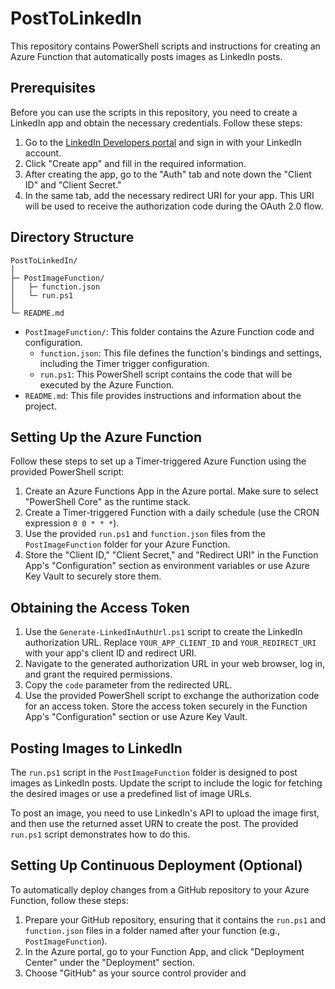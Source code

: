 # PostToLinkedIn

This repository contains PowerShell scripts and instructions for creating an Azure Function that automatically posts images as LinkedIn posts.

## Prerequisites

Before you can use the scripts in this repository, you need to create a LinkedIn app and obtain the necessary credentials. Follow these steps:

1. Go to the [LinkedIn Developers portal](https://www.linkedin.com/developers/) and sign in with your LinkedIn account.
2. Click "Create app" and fill in the required information.
3. After creating the app, go to the "Auth" tab and note down the "Client ID" and "Client Secret."
4. In the same tab, add the necessary redirect URI for your app. This URI will be used to receive the authorization code during the OAuth 2.0 flow.

## Directory Structure
```
PostToLinkedIn/
│
├─ PostImageFunction/
│   ├─ function.json
│   └─ run.ps1
│
└─ README.md
```


- `PostImageFunction/`: This folder contains the Azure Function code and configuration.
  - `function.json`: This file defines the function's bindings and settings, including the Timer trigger configuration.
  - `run.ps1`: This PowerShell script contains the code that will be executed by the Azure Function.
- `README.md`: This file provides instructions and information about the project.

## Setting Up the Azure Function

Follow these steps to set up a Timer-triggered Azure Function using the provided PowerShell script:

1. Create an Azure Functions App in the Azure portal. Make sure to select "PowerShell Core" as the runtime stack.
2. Create a Timer-triggered Function with a daily schedule (use the CRON expression `0 0 * * *`).
3. Use the provided `run.ps1` and `function.json` files from the `PostImageFunction` folder for your Azure Function.
4. Store the "Client ID," "Client Secret," and "Redirect URI" in the Function App's "Configuration" section as environment variables or use Azure Key Vault to securely store them.

## Obtaining the Access Token

1. Use the `Generate-LinkedInAuthUrl.ps1` script to create the LinkedIn authorization URL. Replace `YOUR_APP_CLIENT_ID` and `YOUR_REDIRECT_URI` with your app's client ID and redirect URI.
2. Navigate to the generated authorization URL in your web browser, log in, and grant the required permissions.
3. Copy the `code` parameter from the redirected URL.
4. Use the provided PowerShell script to exchange the authorization code for an access token. Store the access token securely in the Function App's "Configuration" section or use Azure Key Vault.

## Posting Images to LinkedIn

The `run.ps1` script in the `PostImageFunction` folder is designed to post images as LinkedIn posts. Update the script to include the logic for fetching the desired images or use a predefined list of image URLs.

To post an image, you need to use LinkedIn's API to upload the image first, and then use the returned asset URN to create the post. The provided `run.ps1` script demonstrates how to do this.

## Setting Up Continuous Deployment (Optional)

To automatically deploy changes from a GitHub repository to your Azure Function, follow these steps:

1. Prepare your GitHub repository, ensuring that it contains the `run.ps1` and `function.json` files in a folder named after your function (e.g., `PostImageFunction`).
2. In the Azure portal, go to your Function App, and click "Deployment Center" under the "Deployment" section.
3. Choose "GitHub" as your source control provider and
